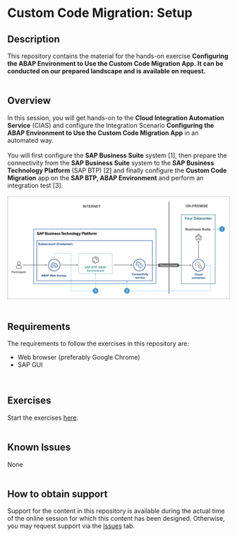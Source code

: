 # Custom Code Migration: Setup

## Description

This repository contains the material for the hands-on exercise **Configuring the ABAP Environment to Use the Custom Code Migration App**. **It can be conducted on our prepared landscape and is available on request.**<br><br>

## Overview

In this session, you will get hands-on to the **Cloud Integration Automation Service** (CIAS) and configure the Integration Scenario **Configuring the ABAP Environment to Use the Custom Code Migration App** in an automated way.<br><br>
You will first configure the **SAP Business Suite** system [1], then prepare the connectivity from the **SAP Business Suite** system to the **SAP Business Technology Platform** (SAP BTP) [2] and finally configure the **Custom Code Migration** app on the **SAP BTP, ABAP Environment** and perform an integration test [3].
<br><br>
![](exercises/images/Landscape.png)<br><br>

## Requirements

The requirements to follow the exercises in this repository are:

- Web browser (preferably Google Chrome)
- SAP GUI

<br>

## Exercises

Start the exercises [here](exercises/README.md).<br><br>

## Known Issues

None<br><br>

## How to obtain support

Support for the content in this repository is available during the actual time of the online session for which this content has been designed. Otherwise, you may request support via the [Issues](../../issues) tab.<br><br>
